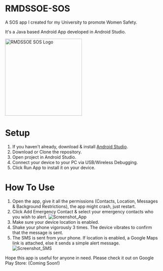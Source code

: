 # RMDSSOE-SOS
A SOS app I created for my University to promote Women Safety.

It's a Java based Android App developed in Android Studio.

<img src="https://github.com/MadhurJ20/RMDSSOE-SOS/assets/84721727/c785a001-4e4b-4335-9cd4-92ec8f1ccf51" alt="RMDSSOE SOS Logo" width="250"/>

# Setup
1. If you haven't already, download & install [Android Studio](https://developer.android.com/studio).
2. Download or Clone the repository.
3. Open project in Android Studio.
4. Connect your device to your PC via USB/Wireless Debugging.
5. Click Run App to install it on your device.

# How To Use
1. Open the app, give it all the permissions (Contacts, Location, Messages & Background Restrictions), the app might crash, just restart.
2. Click Add Emergency Contact & select your emergency contacts who you wish to alert. ![Screenshot_App](https://github.com/MadhurJ20/RMDSSOE-SOS/assets/84721727/16ffe579-e628-42d4-af17-fa8a96d876ba)
3. Make sure your device location is enabled.
4. Shake your phone vigorously 3 times. The device vibrates to confirm that the message is sent.
5. The SMS is sent from your phone. If location is enabled, a Google Maps link is attached, else it sends a simple alert message.
![Screenshot_SMS](https://github.com/MadhurJ20/RMDSSOE-SOS/assets/84721727/363f867e-233d-4d22-8b92-cc168327ef02)


Hope this app is useful for anyone in need. Please check it out on Google Play Store:
(Coming Soon!)

